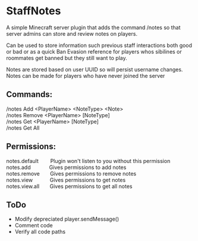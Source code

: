 # StaffNotes

A simple Minecraft server plugin that adds the command /notes so that server admins can store and review notes on players. 

Can be used to store information such previous staff interactions both good or bad or as a quick Ban Evasion reference for players whos sibilines or roommates get banned but they still want to play. 

Notes are stored based on user UUID so will persist username changes. 
Notes can be made for players who have never joined the server

## Commands:
/notes Add \<PlayerName\> \<NoteType\> \<Note\>  
/notes Remove \<PlayerName\> [NoteType]  
/notes Get \<PlayerName\> [NoteType]  
/notes Get All  

## Permissions:
notes.default&emsp;&emsp;&nbsp;Plugin won't listen to you without this permission  
notes.add&emsp;&emsp;&emsp;&nbsp;&nbsp;Gives permissions to add notes  
notes.remove&emsp;&emsp;Gives permissions to remove notes  
notes.view&emsp;&emsp;&emsp;&nbsp;Gives permissions to get notes  
notes.view.all&emsp;&emsp;Gives permissions to get all notes  

## ToDo
- Modify depreciated player.sendMessage()
- Comment code
- Verify all code paths
